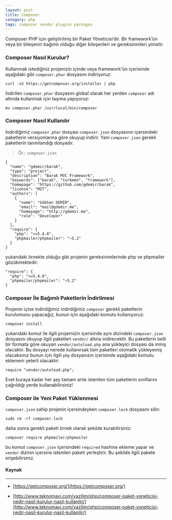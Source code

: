 ```yaml
---
layout: post
title: Composer
category: php
tags: composer vendor plugins packages
---
```


Composer PHP için geliştirilmiş bir Paket Yöneticisi‘dir. Bir framework’ün veya bir bileşenin bağımlı olduğu diğer bileşenleri ve gereksinimleri yönetir.

### Composer Nasıl Kurulur?

Kullanmak istediğiniz projenizin içinde veya framework'ün içerisinde aşağıdaki gibi `composer.phar` dosyasını indiriyoruz:

    curl -sS https://getcomposer.org/installer | php

İndirilen `composer.phar` dosyasını global olarak her yerden `composer` adı altında kullanmak için taşıma yapıyoruz:

    mv composer.phar /usr/local/bin/composer

### Composer Nasıl Kullanılır

İndirdiğimiz `composer.phar` dosyası `composer.json` dosyasının içersindeki paketlerin versiyonlarına göre okuyup indirir. Yani `composer.json` gerekli paketlerin tanımlandığı dosyadır.

> Ör.: `composer.json`


    {
      "name": "gdemir/barak",
      "type": "project",
      "description": "Barak MVC Framework",
      "keywords": ["barak", "turkmen", "framework"],
      "homepage": "https://github.com/gdemir/barak",
      "license": "MIT",
      "authors": [
        {
          "name": "Gökhan DEMİR",
          "email": "mail@gdemir.me",
          "homepage": "http://gdemir.me",
          "role": "Developer"
        }
      ],
      "require": {
        "php": ">=5.4.0",
        "phpmailer/phpmailer": "~5.2"
      }
    }

yukarıdaki örnekte olduğu gibi projenin gereksinimlerinde php ve phpmailer gözükmektedir:

    "require": {
      "php": ">=5.4.0",
      "phpmailer/phpmailer": "~5.2"
    }

### Composer İle Bağımlı Paketlerin İndirilmesi

Projenin içine indirdiğimiz indirdiğimiz `composer` gerekli paketlerin kurulumunu yapacağız, bunun için aşağıdaki komutu kullanıyoruz:

    composer install


yukarıdaki komut ile ilgili projemizin içerisinde aynı dizindeki `composer.json` dosyasını okuyup ilgili paketleri `vendor/` altına indirecektir. Bu paketlerin belli bir formata göre okuyan `vendor/autoload.php` ana yükleyici dosyası da inmiş olacaktır. Bu dosyayı nerede kullanırsak tüm paketleri otomatik yükleyemiş olacaksınız bunun için ilgili `php` dosyanızın içerisinde aşağıdaki komutu eklemeni yeterli olacaktır:

    require "vendor/autoload.php";

Evet buraya kadar her şey tamam artık istenilen tüm paketlerin sınıflarını çağrıldığı yerde kullanabilirsiniz!

### Composer ile Yeni Paket Yüklenmesi

`composer.json` sahip projenin içersindeyken `composer.lock` dosyasını silin:

	sudo rm -rf composer.lock

daha sonra gerekli paketi örnek olarak şekilde kurabilirsiniz:

	composer require phpmailer/phpmailer

bu komut `composer.json` içersindeki `required` hashine ekleme yapar ve `vendor` dizinin içersine istenilen paketi yerleştirir. Bu şekilde ilgili pakete erişebilirsiniz.

#### Kaynak
---

- [https://getcomposer.org/](https://getcomposer.org/)

- [http://www.teknomavi.com/yazilim/php/composer-paket-yoneticisi-nedir-nasil-kurulur-nasil-kullanilir/](http://www.teknomavi.com/yazilim/php/composer-paket-yoneticisi-nedir-nasil-kurulur-nasil-kullanilir/)
